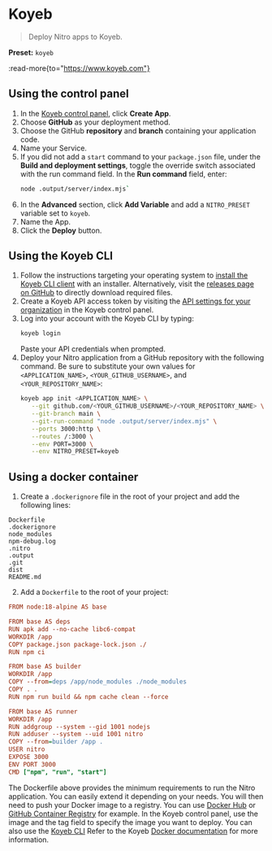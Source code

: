 # Koyeb

> Deploy Nitro apps to Koyeb.

**Preset:** `koyeb`

:read-more{to="https://www.koyeb.com"}

## Using the control panel


1. In the [Koyeb control panel](https://app.koyeb.com/), click **Create App**.
2. Choose **GitHub** as your deployment method.
3. Choose the GitHub **repository** and **branch** containing your application code.
4. Name your Service.
5. If you did not add a `start` command to your `package.json` file, under the **Build and deployment settings**, toggle the override switch associated with the run command field.  In the **Run command** field, enter:
   ```bash
   node .output/server/index.mjs`
   ```
6. In the **Advanced** section, click **Add Variable** and add a `NITRO_PRESET` variable set to `koyeb`.
7. Name the App.
8. Click the **Deploy** button.

## Using the Koyeb CLI

1. Follow the instructions targeting your operating system to [install the Koyeb CLI client](https://www.koyeb.com/docs/cli/installation) with an installer.  Alternatively, visit the [releases page on GitHub](https://github.com/koyeb/koyeb-cli/releases) to directly download required files.
2. Create a Koyeb API access token by visiting the [API settings for your organization](https://app.koyeb.com/settings/api) in the Koyeb control panel.
3. Log into your account with the Koyeb CLI by typing:
   ```bash
   koyeb login
   ```
   Paste your API credentials when prompted.
4. Deploy your Nitro application from a GitHub repository with the following command.  Be sure to substitute your own values for `<APPLICATION_NAME>`, `<YOUR_GITHUB_USERNAME>`, and `<YOUR_REPOSITORY_NAME>`:
   ```bash
   koyeb app init <APPLICATION_NAME> \
      --git github.com/<YOUR_GITHUB_USERNAME>/<YOUR_REPOSITORY_NAME> \
      --git-branch main \
      --git-run-command "node .output/server/index.mjs" \
      --ports 3000:http \
      --routes /:3000 \
      --env PORT=3000 \
      --env NITRO_PRESET=koyeb
   ```

## Using a docker container

1. Create a `.dockerignore` file in the root of your project and add the following lines:

```docker
Dockerfile
.dockerignore
node_modules
npm-debug.log
.nitro
.output
.git
dist
README.md
```

2. Add a `Dockerfile` to the root of your project:

```ini
FROM node:18-alpine AS base

FROM base AS deps
RUN apk add --no-cache libc6-compat
WORKDIR /app
COPY package.json package-lock.json ./
RUN npm ci

FROM base AS builder
WORKDIR /app
COPY --from=deps /app/node_modules ./node_modules
COPY . .
RUN npm run build && npm cache clean --force

FROM base AS runner
WORKDIR /app
RUN addgroup --system --gid 1001 nodejs
RUN adduser --system --uid 1001 nitro
COPY --from=builder /app .
USER nitro
EXPOSE 3000
ENV PORT 3000
CMD ["npm", "run", "start"]
```

The Dockerfile above provides the minimum requirements to run the Nitro application. You can easily extend it depending on your needs.
You will then need to push your Docker image to a registry. You can use [Docker Hub](https://hub.docker.com/) or [GitHub Container Registry](https://docs.github.com/en/packages/guides/about-github-container-registry) for example.
In the Koyeb control panel, use the image and the tag field to specify the image you want to deploy.
You can also use the [Koyeb CLI](https://www.koyeb.com/docs/build-and-deploy/cli/installation)
Refer to the Koyeb [Docker documentation](https://www.koyeb.com/docs/build-and-deploy/prebuilt-docker-images) for more information.
